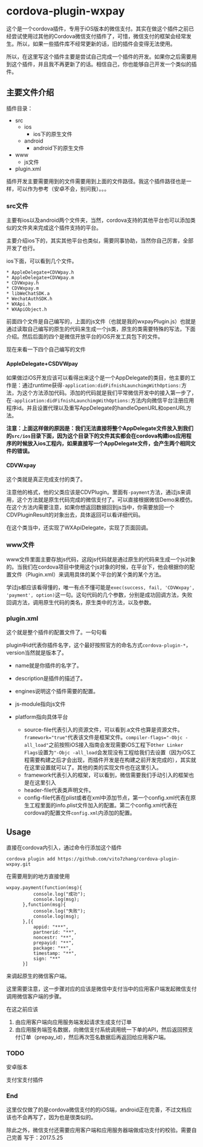 # cordova-plugin-wxpay

这个是一个cordova插件，专用于iOS版本的微信支付。其实在做这个插件之前已经尝试使用过其他的Cordova微信支付插件了，可惜，微信支付的框架会经常发生。所以，如果一些插件库不经常更新的话，旧的插件会变得无法使用。

所以，在这里写这个插件主要是尝试自己完成一个插件的开发。如果你之后需要用到这个插件，并且我不再更新了的话。相信自己，你也能够自己开发一个类似的插件。

## 主要文件介绍
插件目录：

* src
	* ios
		* ios下的原生文件
	* android
		* android下的原生文件
* www
	* js文件
* plugin.xml

插件开发主要需要用到的文件需要用到上面的文件路径。我这个插件路径也是一样，可以作为参考（安卓不会，别问我）。。。

### src文件
主要有ios以及android两个文件夹，当然，cordova支持的其他平台也可以添加类似的文件夹来完成这个插件支持的平台。

主要介绍ios下的，其实其他平台也类似，需要同事协助，当然你自己厉害，全部开发了也行。

ios下面，可以看到几个文件。

```
* AppleDelegate+CDVWpay.h
* AppleDelegate+CDVWpay.m
* CDVWxpay.h
* CDVWxpay.m
* libWeChatSDK.a
* WechatAuthSDK.h
* WXApi.h
* WXApiObject.h
```

前面四个文件是自己编写的，上面的js文件（也就是我的wxpayPlugin.js）也就是通过读取自己编写的原生的代码来生成一个js类，原生的类需要特殊的写法，下面介绍。然后后面的四个是微信开放平台的iOS开发工具包下的文件。

现在来看一下四个自己编写的文件

#### AppleDelegate+CSDVWpay
如果做过iOS开发应该可以看得出来这个是一个AppDelegate的类目，他主要的工作是：通过runtime获得`-application:didFifnishLaunchimgWithOptions:`方法，为这个方法添加代码。添加的代码就是我们平常微信开发中的接入第一步了，在`-application:didFifnishLaunchimgWithOptions:`方法内向微信平台注册应用程序id。并且设置代理以及重写AppDelegate的handleOpenURL和openURL方法。

**注意：上面这样做的原因是：我们无法直接将整个AppDelegate文件放入到我们的`src/ios`目录下面，因为这个目录下的文件其实都会在cordova构建ios应用程序的时候放入ios工程内，如果直接写一个AppDelegate文件，会产生两个相同文件的错误。**

#### CDVWxpay
这个类就是真正完成支付的类了。

注意他的格式，他的父类应该是CDVPlugin。里面有`-payment`方法，通过js来调用，这个方法就是原生代码完成的微信支付了。可以直接根据微信Demo来模仿。在这个方法内需要注意，如果你想返回数据回到js当中，你需要放回一个CDVPluginResult的对象出去，具体返回可以看详细代码。

在这个类当中，还实现了WXApiDelegate，实现了页面回调。


### www文件
www文件里面主要存放js代码，这段js代码就是通过原生的代码来生成一个js对象的。当我们在cordova项目中使用这个js对象的时候，在平台下，他会根据你的配置文件（Plugin.xml）来调用具体的某个平台的某个类的某个方法。

学过js都应该看得懂的，唯一有点不懂可能是`exec(success, fail, 'CDVWxpay', 'payment', option)`这一句。这句代码的几个参数，分别是成功回调方法，失败回调方法，调用原生代码的类名，原生类中的方法，以及参数。

### plugin.xml
这个就是整个插件的配置文件了。一句句看

plugin中id代表你插件名字，这个最好按照官方的命名方式`cordova-plugin-*`，version当然就是版本了。

* name就是你插件的名字了。

* description是插件的描述了。

* engines说明这个插件需要的配置。

* js-module指向js文件

* platform指向具体平台
	* source-file代表引入的资源文件，可以看到.a文件也算是资源文件。`framework="true"`代表该文件是框架文件。`compiler-flags="-Objc -all_load"`之前按照iOS接入指南会发现需要iOS工程下`Other Linker Flags`设置为`"-Objc -all_load`会发现没有工程给我们去设置（因为iOS工程需要构建之后才会出现，而插件开发是在构建之前开发完成的），其实就在这里设置就可以了。其他的类的实现文件也在这里引入。
	* framework代表引入的框架，可以看到，微信需要我们手动引入的框架也是在这里引入
	* header-file代表类声明文件。
	* config-file代表在plist或者在xml中添加节点，第一个config.xml代表在原生工程里面的info.plist文件加入的配置。第二个config.xml代表在cordova的配置文件`config.xml`内添加的配置。
	
	
## Usage
直接在cordova内引入，通过命令行添加这个插件

`
cordova plugin add https://github.com/vito7zhang/cordova-plugin-wxpay.git
`

在需要用到的地方直接使用

```
wxpay.payment(function(msg){
          console.log("成功");
          console.log(msg);
      },function(msg){
          console.log("失败");
          console.log(msg);
      },[{
          appid: "***",
          partnerid: "**",
          noncestr: "**",
          prepayid: "**",
          package: "**",
          timestamp: "**",
          sign: "**"
      }]
```

来调起原生的微信客户端。

这里需要注意，这一步骤对应的应该是微信中支付当中的应用客户端发起微信支付调用微信客户端的步骤。

在这之前应该

1. 由应用客户端向应用服务端发起请求生成支付订单
2. 由应用服务端签名数据，向微信支付系统调用统一下单的API，然后返回预支付订单（prepay_id），然后再次签名数据后再返回给应用客户端。

### TODO
安卓版本

支付宝支付插件

### End
这里仅仅做了的是cordova微信支付的的iOS端，android正在完善，不过文档应该也不会再写了，因为也是很类似的。

除此之外，微信支付还需要应用客户端和应用服务器端做成功支付的校验。需要自己完善
写于：2017.5.25






